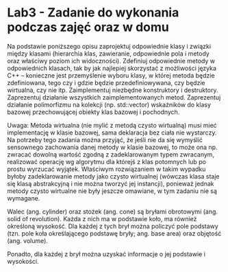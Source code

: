 # Lab3 - Zadanie do wykonania podczas zajęć oraz w domu

Na podstawie poniższego opisu zaprojektuj odpowiednie klasy i związki między klasami (hierarchia klas, zawieranie, odpowiednie pola i metody oraz właściwy poziom ich widoczności). Zdefiniuj odpowiednie metody w odpowiednich klasach, tak by jak najlepiej skorzystać z możliwości języka C++ – konieczne jest przemyślenie wyboru klasy, w której metoda będzie zdefiniowana, tego czy i gdzie będzie przedefiniowywana, czy będzie wirtualna, czy nie itp. Zaimplementuj niezbędne konstruktory i destruktory. Zaprezentuj działanie wszystkich zaimplementowanych metod. Zaprezentuj działanie polimorfizmu na kolekcji (np. std::vector) wskaźników do klasy bazowej przechowującej obiekty klas bazowej i pochodnych.  

Uwaga: Metoda wirtualna (nie mylić z metodą czysto wirtualną) musi mieć implementację w klasie bazowej, sama deklaracja bez ciała nie wystarczy. Na potrzeby tego zadania można przyjąć, że jeśli nie da się wymyślić sensownego zachowania danej metody w klasie bazowej, to może ona np. zwracać dowolną wartość zgodną z zadeklarowanym typem zwracanym, realizować operację wg algorytmu dla którejś z klas potomnych lub po prostu wyrzucać wyjątek. Właściwym rozwiązaniem w takim wypadku byłoby zadeklarowanie metody jako czysto wirtualnej (wówczas klasa staje się klasą abstrakcyjną i nie można tworzyć jej instancji), ponieważ jednak metody czysto wirtualne nie były jeszcze omawiane, w tym zadaniu nie są wymagane.  

Walec (ang. cylinder) oraz stożek (ang. cone) są bryłami obrotowymi (ang. solid of revolution). Każda z nich ma w podstawie koło, ma również określoną wysokość. Dla każdej z tych brył można policzyć pole podstawy (tzn. pole koła określającego podstawę bryły; ang. base area) oraz objętość (ang. volume).  

Ponadto, dla każdej z brył można uzyskać informacje o jej podstawie i wysokości.  
